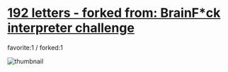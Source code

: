 # [192 letters - forked from: BrainF*ck interpreter challenge](http://fl.corge.net/c/2zxh)

favorite:1 / forked:1



![thumbnail](./thumbnail.jpg)
